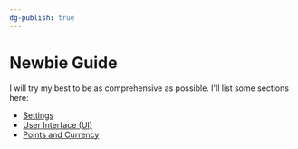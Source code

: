 ```yaml
---
dg-publish: true
---
```

# Newbie Guide
 I will try my best to be as comprehensive as possible. I'll list some sections here:
 - [Settings](Newbie/settings.md)
 - [User Interface (UI)](user-interface.md)
 - [Points and Currency](points-currency.md)
